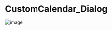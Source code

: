 # CustomCalendar_Dialog

![image](https://github.com/user-attachments/assets/13e8de9b-6ca1-4ca3-8eea-55b9272ab1f7)
